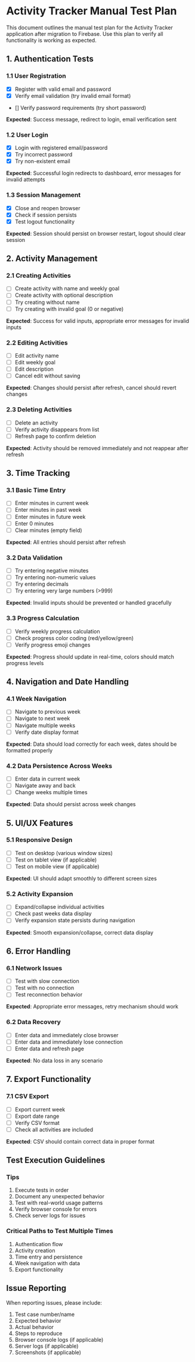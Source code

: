 # Activity Tracker Manual Test Plan

This document outlines the manual test plan for the Activity Tracker application after migration to Firebase. Use this plan to verify all functionality is working as expected.

## 1. Authentication Tests

### 1.1 User Registration
- [x] Register with valid email and password
- [x] Verify email validation (try invalid email format)
- [] Verify password requirements (try short password)

**Expected**: Success message, redirect to login, email verification sent

### 1.2 User Login
- [x] Login with registered email/password
- [x] Try incorrect password
- [x] Try non-existent email

**Expected**: Successful login redirects to dashboard, error messages for invalid attempts

### 1.3 Session Management
- [x] Close and reopen browser
- [x] Check if session persists
- [x] Test logout functionality

**Expected**: Session should persist on browser restart, logout should clear session

## 2. Activity Management

### 2.1 Creating Activities
- [ ] Create activity with name and weekly goal
- [ ] Create activity with optional description
- [ ] Try creating without name
- [ ] Try creating with invalid goal (0 or negative)

**Expected**: Success for valid inputs, appropriate error messages for invalid inputs

### 2.2 Editing Activities
- [ ] Edit activity name
- [ ] Edit weekly goal
- [ ] Edit description
- [ ] Cancel edit without saving

**Expected**: Changes should persist after refresh, cancel should revert changes

### 2.3 Deleting Activities
- [ ] Delete an activity
- [ ] Verify activity disappears from list
- [ ] Refresh page to confirm deletion

**Expected**: Activity should be removed immediately and not reappear after refresh

## 3. Time Tracking

### 3.1 Basic Time Entry
- [ ] Enter minutes in current week
- [ ] Enter minutes in past week
- [ ] Enter minutes in future week
- [ ] Enter 0 minutes
- [ ] Clear minutes (empty field)

**Expected**: All entries should persist after refresh

### 3.2 Data Validation
- [ ] Try entering negative minutes
- [ ] Try entering non-numeric values
- [ ] Try entering decimals
- [ ] Try entering very large numbers (>999)

**Expected**: Invalid inputs should be prevented or handled gracefully

### 3.3 Progress Calculation
- [ ] Verify weekly progress calculation
- [ ] Check progress color coding (red/yellow/green)
- [ ] Verify progress emoji changes

**Expected**: Progress should update in real-time, colors should match progress levels

## 4. Navigation and Date Handling

### 4.1 Week Navigation
- [ ] Navigate to previous week
- [ ] Navigate to next week
- [ ] Navigate multiple weeks
- [ ] Verify date display format

**Expected**: Data should load correctly for each week, dates should be formatted properly

### 4.2 Data Persistence Across Weeks
- [ ] Enter data in current week
- [ ] Navigate away and back
- [ ] Change weeks multiple times

**Expected**: Data should persist across week changes

## 5. UI/UX Features

### 5.1 Responsive Design
- [ ] Test on desktop (various window sizes)
- [ ] Test on tablet view (if applicable)
- [ ] Test on mobile view (if applicable)

**Expected**: UI should adapt smoothly to different screen sizes

### 5.2 Activity Expansion
- [ ] Expand/collapse individual activities
- [ ] Check past weeks data display
- [ ] Verify expansion state persists during navigation

**Expected**: Smooth expansion/collapse, correct data display

## 6. Error Handling

### 6.1 Network Issues
- [ ] Test with slow connection
- [ ] Test with no connection
- [ ] Test reconnection behavior

**Expected**: Appropriate error messages, retry mechanism should work

### 6.2 Data Recovery
- [ ] Enter data and immediately close browser
- [ ] Enter data and immediately lose connection
- [ ] Enter data and refresh page

**Expected**: No data loss in any scenario

## 7. Export Functionality

### 7.1 CSV Export
- [ ] Export current week
- [ ] Export date range
- [ ] Verify CSV format
- [ ] Check all activities are included

**Expected**: CSV should contain correct data in proper format

## Test Execution Guidelines

### Tips
1. Execute tests in order
2. Document any unexpected behavior
3. Test with real-world usage patterns
4. Verify browser console for errors
5. Check server logs for issues

### Critical Paths to Test Multiple Times
1. Authentication flow
2. Activity creation
3. Time entry and persistence
4. Week navigation with data
5. Export functionality

## Issue Reporting

When reporting issues, please include:
1. Test case number/name
2. Expected behavior
3. Actual behavior
4. Steps to reproduce
5. Browser console logs (if applicable)
6. Server logs (if applicable)
7. Screenshots (if applicable)
